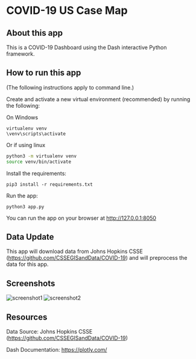 # COVID-19 US Case Map

## About this app

This is a COVID-19 Dashboard using the Dash interactive Python framework.

## How to run this app

(The following instructions apply to command line.)

Create and activate a new virtual environment (recommended) by running
the following:

On Windows

```
virtualenv venv 
\venv\scripts\activate
```

Or if using linux

```bash
python3 -m virtualenv venv
source venv/bin/activate
```

Install the requirements:

```
pip3 install -r requirements.txt
```
Run the app:

```
python3 app.py
```
You can run the app on your browser at http://127.0.0.1:8050

## Data Update

This app will download data from Johns Hopkins CSSE (https://github.com/CSSEGISandData/COVID-19) and will preprocess the data for this app.

## Screenshots

![screenshot1](assets/screenshot1.gif)
![screenshot2](assets/screenshot2.gif)

## Resources
Data Source: Johns Hopkins CSSE (https://github.com/CSSEGISandData/COVID-19)

Dash Documentation: https://plotly.com/
